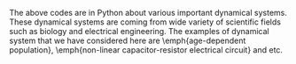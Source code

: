 The above codes are in Python about various important dynamical systems. These dynamical systems are coming from wide variety of scientific fields such as biology and electrical engineering. The examples of dynamical system that we have considered here are \emph{age-dependent population}, \emph{non-linear capacitor-resistor electrical circuit} and etc.
